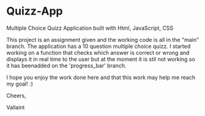 # Quizz-App
Multiple Choice Quizz Application built with Html, JavaScript, CSS

This project is an assignment given and the working code is all in the "main" branch.
The application has a 10 question multiple choice quizz. 
I started working on a function that checks which answer is correct or wrong and displays it in real time to the user but at the moment it is stil not working so it has beenadded on the 'progress_bar' branch.


I hope you enjoy the work done here and that this work may help me reach my goal! :) 

Cheers,

Vallaint
